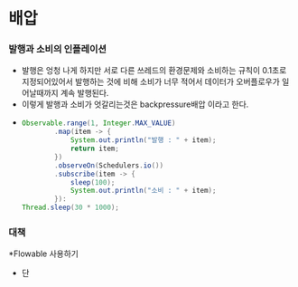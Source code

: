 # 배압
### 발행과 소비의 인플레이션
* 발행은 엉청 나게 하지만 서로 다른 쓰레드의 환경문제와 소비하는 규칙이 0.1초로 지정되어있어서 발행하는 것에 비해 소비가 너무 적어서 데이터가 오버플로우가 일어날때까지 계속 발행된다.
* 이렇게 발행과 소비가 엇갈리는것은 backpressure배압 이라고 한다.
* ```java
  Observable.range(1, Integer.MAX_VALUE)
          .map(item -> {
              System.out.println("발행 : " + item);
              return item;
          })
          .observeOn(Schedulers.io())
          .subscribe(item -> {
              sleep(100);
              System.out.println("소비 : " + item);
          }):
  Thread.sleep(30 * 1000);
### 대책
*Flowable 사용하기
  * 단 
